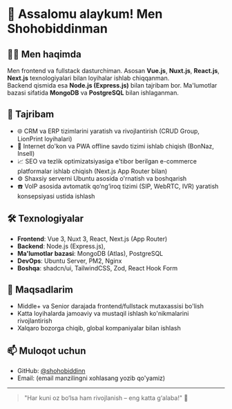 # 👋 Assalomu alaykum! Men Shohobiddinman

## 🧑‍💻 Men haqimda
Men frontend va fullstack dasturchiman. Asosan **Vue.js**, **Nuxt.js**, **React.js**, **Next.js** texnologiyalari bilan loyihalar ishlab chiqqanman.  
Backend qismida esa **Node.js (Express.js)** bilan tajribam bor. Ma'lumotlar bazasi sifatida **MongoDB** va **PostgreSQL** bilan ishlaganman.

## 🚀 Tajribam
- 🌐 CRM va ERP tizimlarini yaratish va rivojlantirish (CRUD Group, LionPrint loyihalari)
- 🛒 Internet do'kon va PWA offline savdo tizimi ishlab chiqish (BonNaz, Insell)
- 📈 SEO va tezlik optimizatsiyasiga e'tibor berilgan e-commerce platformalar ishlab chiqish (Next.js App Router bilan)
- ⚙️ Shaxsiy serverni Ubuntu asosida o'rnatish va boshqarish
- ☎️ VoIP asosida avtomatik qo‘ng‘iroq tizimi (SIP, WebRTC, IVR) yaratish konsepsiyasi ustida ishlash

## 🛠️ Texnologiyalar
- **Frontend**: Vue 3, Nuxt 3, React, Next.js (App Router)
- **Backend**: Node.js (Express.js),
- **Ma'lumotlar bazasi**: MongoDB (Atlas), PostgreSQL
- **DevOps**: Ubuntu Server, PM2, Nginx
- **Boshqa**: shadcn/ui, TailwindCSS, Zod, React Hook Form

## 🎯 Maqsadlarim
- Middle+ va Senior darajada frontend/fullstack mutaxassisi bo'lish
- Katta loyihalarda jamoaviy va mustaqil ishlash ko'nikmalarini rivojlantirish
- Xalqaro bozorga chiqib, global kompaniyalar bilan ishlash

## 📫 Muloqot uchun
- GitHub: [@shohobiddinn](https://github.com/shohobiddinn)
- Email: (email manzilingni xohlasang yozib qo'yamiz)

---

> "Har kuni oz bo‘lsa ham rivojlanish – eng katta g‘alaba!" 🚀
